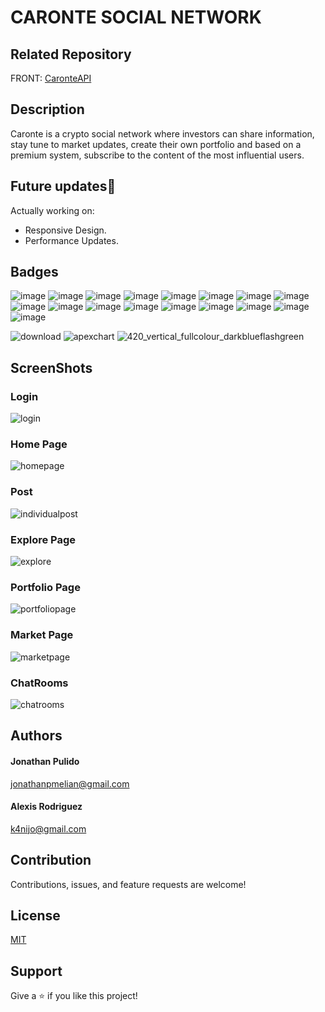 # CARONTE SOCIAL NETWORK 
## Related Repository
FRONT: [CaronteAPI](https://github.com/jonathanpmelian/Caronte-Social-Network-API)
## Description
Caronte is a crypto social network where investors can share information, stay tune to market updates, create their own portfolio and based on a premium system, subscribe to the content of the most influential users.

## Future updates🌱
Actually working on:
- Responsive Design.
- Performance Updates.
## Badges
![image](https://img.shields.io/badge/Netlify-00C7B7?style=for-the-badge&logo=netlify&logoColor=white)
![image](https://img.shields.io/badge/Babel-F9DC3E?style=for-the-badge&logo=babel&logoColor=white)
![image](https://img.shields.io/badge/Figma-F24E1E?style=for-the-badge&logo=figma&logoColor=white)
![image](https://img.shields.io/badge/Express.js-000000?style=for-the-badge&logo=express&logoColor=white)
![image](https://img.shields.io/badge/nuxt.js-00C58E?style=for-the-badge&logo=nuxtdotjs&logoColor=white)
![image](https://img.shields.io/badge/Node.js-339933?style=for-the-badge&logo=nodedotjs&logoColor=white)
![image](https://img.shields.io/badge/npm-CB3837?style=for-the-badge&logo=npm&logoColor=white)
![image](https://img.shields.io/badge/JavaScript-323330?style=for-the-badge&logo=javascript&logoColor=F7DF1E)
![image](https://img.shields.io/badge/json-5E5C5C?style=for-the-badge&logo=json&logoColor=white)
![image](https://img.shields.io/badge/prettier-1A2C34?style=for-the-badge&logo=prettier&logoColor=F7BA3E)
![image](https://img.shields.io/badge/Sass-CC6699?style=for-the-badge&logo=sass&logoColor=white)
![image](https://img.shields.io/badge/Postman-FF6C37?style=for-the-badge&logo=Postman&logoColor=white)
![image](https://img.shields.io/badge/Vue.js-35495E?style=for-the-badge&logo=vuedotjs&logoColor=4FC08D)
![image](https://img.shields.io/badge/Vuetify-1867C0?style=for-the-badge&logo=vuetify&logoColor=white)
![image](https://img.shields.io/badge/Stripe-626CD9?style=for-the-badge&logo=Stripe&logoColor=white)
![image](https://img.shields.io/badge/CSS3-1572B6?style=for-the-badge&logo=css3&logoColor=white)
![image](https://img.shields.io/badge/HTML5-E34F26?style=for-the-badge&logo=html5&logoColor=white)

![download](https://user-images.githubusercontent.com/89730979/166665796-c420e650-3a1c-4d90-9521-c666bb397354.jpg)
![apexchart](https://user-images.githubusercontent.com/89730979/166665931-d9e6c356-e1a4-412c-af51-33168feb5b80.png)
![420_vertical_fullcolour_darkblueflashgreen](https://user-images.githubusercontent.com/89730979/166666423-1fcffcb4-2810-4a27-af7e-445f9fd12d13.png)
## ScreenShots
### Login
![login](https://user-images.githubusercontent.com/89730979/166668203-55f90c5b-6073-47b9-9bba-d746752fd0a2.png)
### Home Page
![homepage](https://user-images.githubusercontent.com/89730979/166668289-e03bbb99-1c3f-4f46-bb72-d6201fbb8582.png)
### Post
![individualpost](https://user-images.githubusercontent.com/89730979/166668324-28dfeea1-d5ce-4688-8df8-2abf01743a91.png)
### Explore Page
![explore](https://user-images.githubusercontent.com/89730979/166668360-907dd9ff-7ba8-433b-b2b9-4daca8f364d6.png)
### Portfolio Page
![portfoliopage](https://user-images.githubusercontent.com/89730979/166668404-aa3d0651-516e-4383-a7fc-2d11ab384032.png)
### Market Page
![marketpage](https://user-images.githubusercontent.com/89730979/166668462-9a5fa2e5-620e-468f-8acd-22c5452d8d85.png)
### ChatRooms
![chatrooms](https://user-images.githubusercontent.com/89730979/166668496-c780258b-adeb-4a69-9966-62ecfa7521eb.png)
## Authors
#### Jonathan Pulido
jonathanpmelian@gmail.com
#### Alexis Rodriguez
k4nijo@gmail.com
## Contribution
Contributions, issues, and feature requests are welcome!
## License
[MIT](https://github.com/jonathanpmelian/Caronte-Social-Network-Front/blob/main/LICENSE)
## Support
Give a ⭐️ if you like this project!
